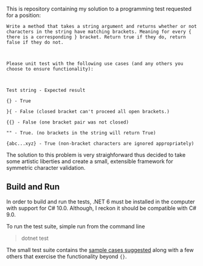This is repository containing my solution to a programming test requested for a position:

```
Write a method that takes a string argument and returns whether or not characters in the string have matching brackets. Meaning for every { there is a corresponding } bracket. Return true if they do, return false if they do not. 



Please unit test with the following use cases (and any others you choose to ensure functionality):



Test string - Expected result

{} - True

}{ - False (closed bracket can't proceed all open brackets.)

{{} - False (one bracket pair was not closed)

"" - True. (no brackets in the string will return True) 

{abc...xyz} - True (non-bracket characters are ignored appropriately)
```

The solution to this problem is very straighforward thus decided to take some artistic liberties and create a small, extensible framework for symmetric character validation.

## Build and Run

In order to build and run the tests, .NET 6 must be installed in the computer with support for C# 10.0. Although, I reckon it should be compatible with C# 9.0.

To run the test suite, simple run from the command line

> dotnet test

The small test suite contains the [sample cases suggested](../SymmetricCharactersTests/SymmetricCharacterValidatorTests.cs#L5-L19) along with a few others that exercise the functionality beyond `{}`.